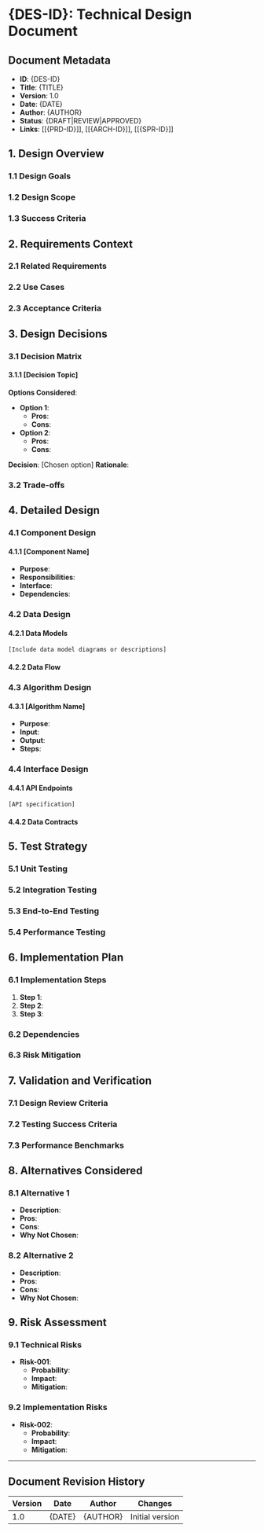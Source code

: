 # {DES-ID}: Technical Design Document

## Document Metadata
- **ID**: {DES-ID}
- **Title**: {TITLE}
- **Version**: 1.0
- **Date**: {DATE}
- **Author**: {AUTHOR}
- **Status**: {DRAFT|REVIEW|APPROVED}
- **Links**: [[{PRD-ID}]], [[{ARCH-ID}]], [[{SPR-ID}]]

## 1. Design Overview
<!-- What this design covers -->

### 1.1 Design Goals
<!-- Specific goals for this design -->

### 1.2 Design Scope
<!-- What's included and excluded -->

### 1.3 Success Criteria
<!-- How we know the design is successful -->

## 2. Requirements Context
<!-- Link to requirements -->

### 2.1 Related Requirements
<!-- Reference to PRD and specific requirements -->

### 2.2 Use Cases
<!-- Use cases this design addresses -->

### 2.3 Acceptance Criteria
<!-- Design acceptance criteria -->

## 3. Design Decisions
<!-- Key technical decisions -->

### 3.1 Decision Matrix
<!-- Options considered and decision rationale -->

#### 3.1.1 [Decision Topic]
**Options Considered**:
- **Option 1**:
  - **Pros**:
  - **Cons**:
- **Option 2**:
  - **Pros**:
  - **Cons**:

**Decision**: [Chosen option]
**Rationale**:

### 3.2 Trade-offs
<!-- What trade-offs were made -->

## 4. Detailed Design
<!-- The actual technical design -->

### 4.1 Component Design
<!-- Component-level design -->

#### 4.1.1 [Component Name]
- **Purpose**:
- **Responsibilities**:
- **Interface**:
- **Dependencies**:

### 4.2 Data Design
<!-- Data structures and models -->

#### 4.2.1 Data Models
```
[Include data model diagrams or descriptions]
```

#### 4.2.2 Data Flow
<!-- How data moves through the system -->

### 4.3 Algorithm Design
<!-- Complex algorithms or business logic -->

#### 4.3.1 [Algorithm Name]
- **Purpose**:
- **Input**:
- **Output**:
- **Steps**:

### 4.4 Interface Design
<!-- API and interface definitions -->

#### 4.4.1 API Endpoints
```
[API specification]
```

#### 4.4.2 Data Contracts
<!-- Request/response contracts -->

## 5. Test Strategy
<!-- How this design will be tested -->

### 5.1 Unit Testing
<!-- Unit test approach -->

### 5.2 Integration Testing
<!-- Integration test approach -->

### 5.3 End-to-End Testing
<!-- E2E test scenarios -->

### 5.4 Performance Testing
<!-- Performance test requirements -->

## 6. Implementation Plan
<!-- How to implement this design -->

### 6.1 Implementation Steps
1. **Step 1**:
2. **Step 2**:
3. **Step 3**:

### 6.2 Dependencies
<!-- Dependencies for implementation -->

### 6.3 Risk Mitigation
<!-- Implementation risks and mitigation -->

## 7. Validation and Verification
<!-- How to validate the design works -->

### 7.1 Design Review Criteria
<!-- What to review in design review -->

### 7.2 Testing Success Criteria
<!-- What tests need to pass -->

### 7.3 Performance Benchmarks
<!-- Performance targets -->

## 8. Alternatives Considered
<!-- Other design options -->

### 8.1 Alternative 1
- **Description**:
- **Pros**:
- **Cons**:
- **Why Not Chosen**:

### 8.2 Alternative 2
- **Description**:
- **Pros**:
- **Cons**:
- **Why Not Chosen**:

## 9. Risk Assessment
<!-- Design-specific risks -->

### 9.1 Technical Risks
- **Risk-001**:
  - **Probability**:
  - **Impact**:
  - **Mitigation**:

### 9.2 Implementation Risks
- **Risk-002**:
  - **Probability**:
  - **Impact**:
  - **Mitigation**:

---

## Document Revision History
| Version | Date | Author | Changes |
|---------|------|--------|---------|
| 1.0 | {DATE} | {AUTHOR} | Initial version |